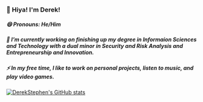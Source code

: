 ### 👋 Hiya! I'm Derek!
##### 😄 Pronouns: He/Him

##### 🔭 I’m currently working on finishing up my degree in Informaion Sciences and Technology with a dual minor in Security and Risk Analysis and Entrepreneurship and Innovation.
##### ⚡ In my free time, I like to work on personal projects, listen to music, and play video  games.

[![DerekStephen's GitHub stats](https://github-readme-stats.vercel.app/api?username=derekstephen)](https://github.com/anuraghazra/github-readme-stats)


<!--
**derekstephen/derekstephen** is a ✨ _special_ ✨ repository because its `README.md` (this file) appears on your GitHub profile.

Here are some ideas to get you started:

- 🔭 I’m currently working on ...
- 🌱 I’m currently learning ...
- 👯 I’m looking to collaborate on ...
- 🤔 I’m looking for help with ...
- 💬 Ask me about ...
- 📫 How to reach me: ...
- 😄 Pronouns: ...
- ⚡ Fun fact: ...
-->
